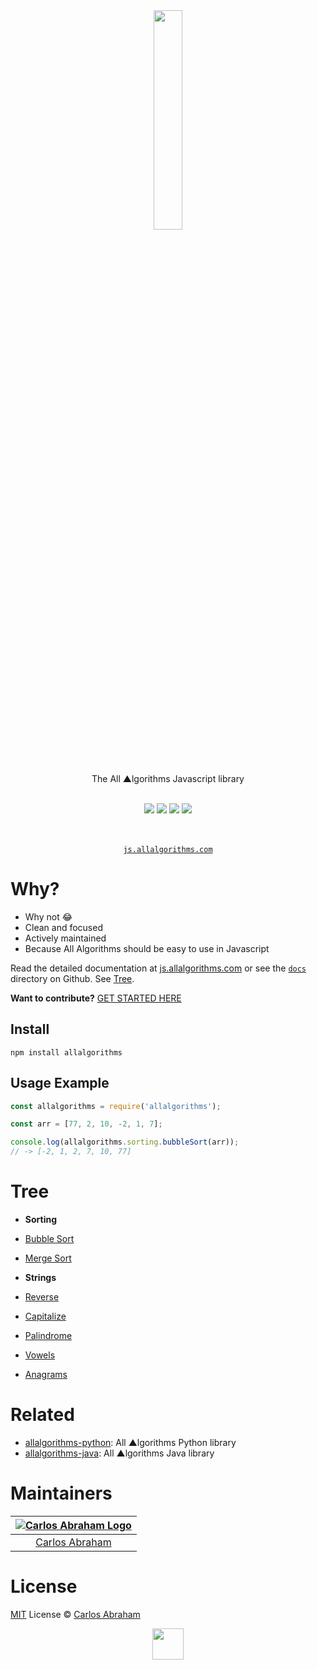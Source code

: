 <div align="center">
	<a href="https://npmjs.com/allalgorithms"><img src="https://cdn.abranhe.com/projects/algorithms/logo.svg" width="30%">
	</a>
	<br>
	<br>
	<br>
	<br>
	The All ▲lgorithms Javascript library
	<br>
	<br>
</div>

<p align="center">
	<a href="https://travis-ci.org/abranhe/allalgorithms-js"><img src="https://img.shields.io/travis/abranhe/allalgorithms-js.svg?logo=travis" /></a>
	<a href="https://github.com/abranhe/allalgorithms-js/blob/master/license"><img src="https://img.shields.io/github/license/abranhe/allalgorithms-js.svg" /></a>
	<a href="https://github.com/allalgorithms"><img src="https://cdn.abranhe.com/projects/algorithms/badge.svg"/></a>
	<a href="https://github.com/abranhe/allalgorithms/allalgorithms-js"><img src="https://img.shields.io/npm/v/allalgorithms.svg"/></a>
</p>

<p align="center">
	<br>
	<br>
	<a href="https://js.allalgorithms.com"><code>js.allalgorithms.com</code></a>
</p>

# Why?

- Why not 😂
- Clean and focused
- Actively maintained
- Because All Algorithms should be easy to use in Javascript

Read the detailed documentation at [js.allalgorithms.com](https://js.allalgorithms.com) or see the [`docs`](https://github.com/abranhe/allalgorithms-js/blob/master/docs) directory on Github. See [Tree](#tree).

**Want to contribute?** [GET STARTED HERE](https://github.com/abranhe/allalgorithms-js/tree/master/.github/contributing.md)

## Install

```
npm install allalgorithms
```

## Usage Example

```js
const allalgorithms = require('allalgorithms');

const arr = [77, 2, 10, -2, 1, 7];

console.log(allalgorithms.sorting.bubbleSort(arr));
// -> [-2, 1, 2, 7, 10, 77]
```

# Tree

-  **Sorting**
  - [Bubble Sort](https://js.allalgorithms.com/sorting/bubble-sort)
  - [Merge Sort](https://js.allalgorithms.com/sorting/merge-sort)

-  **Strings**
  - [Reverse](https://js.allalgorithms.com/strings/reverse)
  - [Capitalize](https://js.allalgorithms.com/strings/capitalize)
  - [Palindrome](https://js.allalgorithms.com/strings/palindrome)
  - [Vowels](https://js.allalgorithms.com/strings/vowels)
  - [Anagrams](https://js.allalgorithms.com/strings/anagrams)
 
# Related

- [allalgorithms-python](https://github.com/abranhe/allalgorithms-python): All ▲lgorithms Python library
- [allalgorithms-java](https://github.com/abranhe/allalgorithms-java): All ▲lgorithms Java library

# Maintainers

|[![Carlos Abraham Logo][3]][4]|
| :--------------------------: |
| [Carlos Abraham][4]          |


# License

[MIT][5] License © [Carlos Abraham][4]

<!-------------------Markdown Images Links ---------------------------------->
[1]: https://cdn.abranhe.com/projects/algorithms/badge.svg
[2]: https://github.com/abranhe/allalgorithms-js
[3]: https://avatars3.githubusercontent.com/u/21347264?s=50
[4]: https://github.com/abranhe
[5]: https://github.com/abranhe/allalgorithms-js/blob/master/license
<!-------------------Markdown Images Links ---------------------------------->

<div align="center">
	<a href="https://github.com/abranhe/algorithms">
		<img src="https://cdn.abranhe.com/projects/algorithms/logo.svg" width="50px">
	</a>
  <br>
</div>

